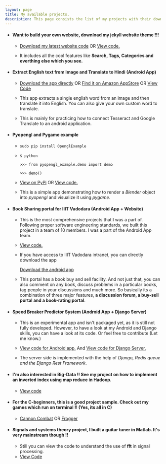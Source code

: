 ```yaml
---
layout: page
title: My available projects.
description: This page consists the list of my projects with their download links.
---
```

- #### Want to build your own website, download my jekyll website theme !!!
	- <a class="btn btn-success" id="margin_yes" href="https://github.com/tyagi-iiitv/Website-public-sample/archive/master.zip">Download my latest website code</a> OR <a class="btn btn-info" id="margin_yes" href="https://github.com/tyagi-iiitv/Website-public-sample">View code.</a>

	- It includes all the cool features like **Search, Tags, Categories and everthing else which you see.**

- #### Extract English text from Image and Translate to Hindi (Android App)
	- <a class="btn btn-success" id="margin_yes" href="https://github.com/tyagi-iiitv/ImageTextTranslator/raw/master/app-release.apk">Download the app directly</a> OR  <a class="btn btn-warning" id="margin_yes" href="https://www.amazon.com/dp/B06W58XR7Q/ref=sr_1_1?s=mobile-apps&ie=UTF8&qid=1487492338&sr=1-1&keywords=image+text+translator+%28English+to+Hindi%29">Find it on Amazon AppStore</a> OR <a class="btn btn-info" id="margin_yes" href="https://github.com/tyagi-iiitv/ImageTextTranslator">View Code</a>
	
	- This app extracts a single english word from an image and then translate it into English. You can also give your own custom word to translate.
	 
	- This is mainly for practicing how to connect Tesseract and Google Translate to an android application.
	
- #### Pyopengl and Pygame example
	- `sudo pip install OpenglExample`
	
	- `$ python`
	
		`>>> from pyopengl_example.demo import demo`
		
		`>>> demo()`	
	 
	- <a class="btn btn-success" id="margin_yes" href="http://pypi.python.org/pypi/OpenglExample">View on PyPi</a> OR <a class="btn btn-info" id="margin_yes" href="https://github.com/tyagi-iiitv/PyopenglExample">View code.</a> 

	- This is a simple app demonstrating how to render a *Blender* object into *pyopengl* and visualize it using *pygame*.	
	
- #### Book Sharing portal for IIIT Vadodara (Android App + Website)
	- This is the most comprehensive projects that I was a part of. Following proper software engineering standards, we built this project in a team of 10 members. I was a part of the Android App team.
	- <a class="btn btn-info" id="margin_yes" href="https://github.com/TheHackstreetBoys/BeyondBooks">View code.</a>
	- If you have access to IIIT Vadodara intranet, you can directly download the app 
	
		<a class="btn btn-success" id="margin_yes" href="https://github.com/TheHackstreetBoys/BeyondBooks/raw/master/androidApp/BeyondBooks/app/app-release.apk">Download the android app</a>
	
	- This portal has a book buy and sell facility. And not just that, you can also comment on any book, discuss problems in a particular books, tag people in your discussions and much more. So basically its a combination of three major features, **a discussion forum, a buy-sell portal and a book-rating portal**.
	
- #### Speed Breaker Predictor System (Android App + Django Server)

	- This is an experimental app and isn't packaged yet, as it is still not fully developed. However, to have a look at my Android and Django skills, you can have a look at its code. Or feel free to contribute (Let me know.)
	
	- <a class="btn btn-info" id="margin_yes" href="https://github.com/tyagi-iiitv/Bumpy">View code for Android app.</a> And <a class="btn btn-info" id="margin_yes" href="https://github.com/tyagi-iiitv/Bumpy_server">View code for Django Server.</a>
	
	- The server side is implemented with the help of *Django, Redis queue and the Django Rest Framework*.
	
- #### I'm also interested in Big-Data !! See my project on how to implement an inverted index using map reduce in Hadoop.

	- <a class="btn btn-info" id="margin_yes" href="https://github.com/tyagi-iiitv/Hadoop-Inverted-Index-using-Map-Reduce">View code</a>
	
- #### For the C-beginners, this is a good project sample. Check out my games which run on terminal !! (Yes, its all in C)

	- <a class="btn btn-info" id="margin_yes" href="https://github.com/tyagi-iiitv/cannon-combat">Cannon Combat</a> OR <a class="btn btn-success" id="margin_yes" href="https://github.com/tyagi-iiitv/frogger-in-c">Frogger</a>
	
- #### Signals and systems theory project, I built a guitar tuner in Matlab. It's very mainstream though !!

	- Still you can view the code to understand the use of **fft** in signal processing. 
	- <a class="btn btn-warning" id="margin_yes" href="https://github.com/tyagi-iiitv/guitar-tuner-in-octave">View Code</a>
	
